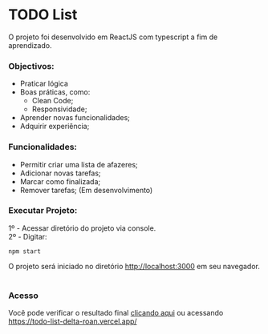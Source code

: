 # TODO List

O projeto foi desenvolvido em ReactJS com typescript a fim de aprendizado.
### Objectivos:
- Praticar lógica
- Boas práticas, como:
  - Clean Code; 
  - Responsividade;
- Aprender novas funcionalidades;
- Adquirir experiência;

### Funcionalidades:
- Permitir criar uma lista de afazeres;
- Adicionar novas tarefas;
- Marcar como finalizada;
- Remover tarefas; (Em desenvolvimento)
### Executar Projeto:

1º - Acessar diretório do projeto via console.<br>
2º - Digitar: 
```shell
npm start
``` 
O projeto será iniciado no diretório [http://localhost:3000](http://localhost:3000) em seu navegador.<br><br>

### Acesso

Você pode verificar o resultado final <a href="https://todo-list-delta-roan.vercel.app/" target="#">clicando aqui</a> ou acessando https://todo-list-delta-roan.vercel.app/
